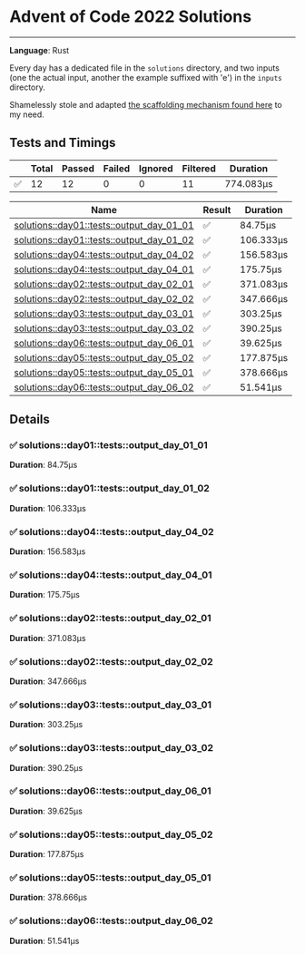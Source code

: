 # Advent of Code 2022 Solutions
---
**Language**: Rust

Every day has a dedicated file in the `solutions` directory, and two inputs (one the actual input, another the example suffixed with 'e') in the `inputs` directory.

Shamelessly stole and adapted [the scaffolding mechanism found here](https://github.com/fspoettel/advent-of-code-rust) to my need.

## Tests and Timings
| | Total | Passed | Failed | Ignored | Filtered | Duration |
| --- | ----- | -------| ------ | ------- | -------- | -------- |
| ✅ | 12 | 12 | 0 | 0 | 11 | 774.083µs |




| Name | Result | Duration |
| ---- | ------ | -------- |
| [solutions::day01::tests::output_day_01_01](#solutionsday01testsoutput_day_01_01) | ✅ | 84.75µs | 
| [solutions::day01::tests::output_day_01_02](#solutionsday01testsoutput_day_01_02) | ✅ | 106.333µs | 
| [solutions::day04::tests::output_day_04_02](#solutionsday04testsoutput_day_04_02) | ✅ | 156.583µs | 
| [solutions::day04::tests::output_day_04_01](#solutionsday04testsoutput_day_04_01) | ✅ | 175.75µs | 
| [solutions::day02::tests::output_day_02_01](#solutionsday02testsoutput_day_02_01) | ✅ | 371.083µs | 
| [solutions::day02::tests::output_day_02_02](#solutionsday02testsoutput_day_02_02) | ✅ | 347.666µs | 
| [solutions::day03::tests::output_day_03_01](#solutionsday03testsoutput_day_03_01) | ✅ | 303.25µs | 
| [solutions::day03::tests::output_day_03_02](#solutionsday03testsoutput_day_03_02) | ✅ | 390.25µs | 
| [solutions::day06::tests::output_day_06_01](#solutionsday06testsoutput_day_06_01) | ✅ | 39.625µs | 
| [solutions::day05::tests::output_day_05_02](#solutionsday05testsoutput_day_05_02) | ✅ | 177.875µs | 
| [solutions::day05::tests::output_day_05_01](#solutionsday05testsoutput_day_05_01) | ✅ | 378.666µs | 
| [solutions::day06::tests::output_day_06_02](#solutionsday06testsoutput_day_06_02) | ✅ | 51.541µs | 


## Details

### ✅ solutions::day01::tests::output_day_01_01

**Duration**: 84.75µs

### ✅ solutions::day01::tests::output_day_01_02

**Duration**: 106.333µs

### ✅ solutions::day04::tests::output_day_04_02

**Duration**: 156.583µs

### ✅ solutions::day04::tests::output_day_04_01

**Duration**: 175.75µs

### ✅ solutions::day02::tests::output_day_02_01

**Duration**: 371.083µs

### ✅ solutions::day02::tests::output_day_02_02

**Duration**: 347.666µs

### ✅ solutions::day03::tests::output_day_03_01

**Duration**: 303.25µs

### ✅ solutions::day03::tests::output_day_03_02

**Duration**: 390.25µs

### ✅ solutions::day06::tests::output_day_06_01

**Duration**: 39.625µs

### ✅ solutions::day05::tests::output_day_05_02

**Duration**: 177.875µs

### ✅ solutions::day05::tests::output_day_05_01

**Duration**: 378.666µs

### ✅ solutions::day06::tests::output_day_06_02

**Duration**: 51.541µs

